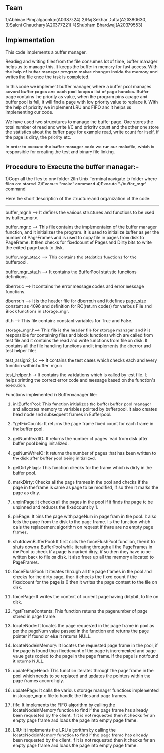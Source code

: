 
Team
----------------------------
1)Abhinav Pimpalgaonkar(A0387324)
2)Raj Sekhar Dutta(A20380630)
3)Saloni Chaudhary(A20377221)
4)Shubham Bhardwaj(A20379553)


Implementation
----------------

This code implements a buffer manager.

Reading and writing files from the file consumes lot of time, buffer manager helps us to manage this. It keeps the buffer in memory for fast access. With the help of buffer manager program makes changes inside the memory and writes the file once the task is completed.

In this code we implement buffer manager, where a buffer pool manages several buffer pages and each pool keeps a list of page handles. Buffer page contains the priority as value, when the program pins a page and buffer pool is full, it will find a page with low priority value to replace it. With the help of priority we implement LRU and FIFO and it helps us implementing our code.

We have used two strucutures to manage the buffer page. One stores the total number of read and write I/O and priority count and the other one store the statistics about the buffer page for example read, write count for itself, if the page is dirty, the priority etc.


In order to execute the buffer manager code we run our makefile, which is responsible for creating the test and binary file linking.

Procedure to Execute the buffer manager:-
-----------------------------------------

1)Copy all the files to one folder
2)In Unix Terminal navigate to folder where files are stored.
3)Execute "make" command
4)Execute "./buffer_mgr" command


Here the short description of the structure and organization of the code:
__________________________________________________________________________


buffer_mgr.h --> It defines the various structures and functions to be used by buffer_mgr.c. 

buffer_mgr.c --> This file contains the implementaion of the buffer manager function, and it initializes the program. It is used to initialize buffer as per the number of PageFrames and is used to copy file in pages from disk to PageFrame. It then checks for fixedcount of Pages and Dirty bits to write the edited page back to disk.

buffer_mgr_stat.c --> This contains the statistics functions for the bufferpool.

buffer_mgr_stat.h --> It contains the BufferPool statistic functions definitions.

dberror.c --> It contains the error message codes and error message functions.

dberror.h --> It is the header file for dberror.h and it defines page_size constant as 4096 and definition for RC(return codes) for various File and Block functions in storage_mgr.
 
dt.h --> This file contains constant variables for True and False. 
 
storage_mgr.h--> This file is the header file for storage manager and it is responsible for containing files and block functions which are called from test file and it contains the read and write functions from file on disk. It contains all the file handling functions and it implements the dberror and test helper files.

test_assign2_1.c --> It contains the test cases which checks each and every function within buffer_mgr.c

test_helper.h -> It contains the validations which is called by test file. It helps printing the correct error code and message based on the function's execution.

Functions implemented in Buffermanager file:

1. initBufferPool: 
This function initializes the buffer buffer pool manager and allocates memory to variables pointed by bufferpool. It also creates head node and subsequent frames in Bufferpool.

2. *getFixCounts:
It returns the page frame fixed count for each frame in the buffer pool.
 
3. getNumReadIO:
It returns the number of pages read from disk after buffer pool being initialized.
 
4. getNumWriteIO:
It returns the number of pages that has been written to the disk after buffer pool being initialized.
 
5. getDirtyFlags:
This function checks for the frame which is dirty in the buffer pool.
 
6. markDirty:
Checks all the page frames in the pool and checks if the page in the frame is same as page to be modified, if so then it marks the page as dirty.

7. unpinPage:
It checks all the pages in the pool if it finds the page to be unpinned and reduces the fixedcount by 1.

8. pinPage:
It pins the page with pageNum in page fram in the pool. It also leds the page from the disk to the page frame. Its the function which calls the replacement algorithm on request if there are no empty page frames.

9. shutdownBufferPool:
It first calls the forceFlushPool function, then it to shuts down a BufferPool while iterating through all the PageFrames in the Pool to check if a page is marked dirty, if so then they have to be written back to file on disk. It also frees up all the memory allocated to PageFrames.

10. forceFlushPool:
It iterates through all the page  frames in the pool and checks for the dirty page, then it checks the fixed count if the fixedcount for the page is 0 then it writes the page content to the file on disk.

11. forcePage:
It writes the content of current page having dirtybit, to file on disk.

12. *getFrameContents:
This function returns the pagenumber of page stored in page frame.

13. locateNode:
It locates the page requested in the page frame in pool as per the pageNum value passed in the function and returns the page pointer if found or else it returns NULL.

14. locateNodeinMemory:
It locates the requested page frame in the pool, if the page is found then fixedcount of the page is incremented and page value gets copied to the page in the page frame. If the page is not found it returns NULL.

15. updatePageHead:
This function iterates through the page frame in the pool which needs to be replaced and updates the pointers within the page frames accordingly.

16. updatePage:
It calls the various storage manager functions implemented in storage_mgr.c file to handle the files and page frames.

17. fifo:
It implements the FIFO algorithm by calling the locateNodeinMemory function to find if the page frame has already been requested by the client. If it is not requested then it checks for an empty page frame and loads the page into empty page frame.

18. LRU:
It implements the LRU algorithm by calling the locateNodeinMemory function to find if the page frame has already been requested by the client. If it is not requested then it checks for an empty page frame and loads the page into empty page frame.
